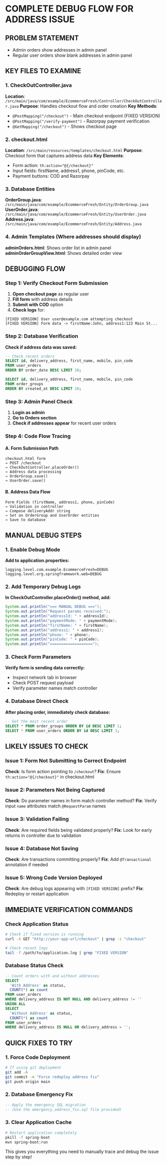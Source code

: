 # COMPLETE DEBUG FLOW FOR ADDRESS ISSUE

## PROBLEM STATEMENT
- Admin orders show addresses in admin panel
- Regular user orders show blank addresses in admin panel

## KEY FILES TO EXAMINE

### 1. CheckOutController.java
**Location**: `/src/main/java/com/example/EcommerceFresh/Controller/CheckOutController.java`
**Purpose**: Handles checkout flow and order creation
**Key Methods**:
- `@PostMapping("/checkout")` - Main checkout endpoint (FIXED VERSION)
- `@PostMapping("/verify-payment")` - Razorpay payment verification
- `@GetMapping("/checkout")` - Shows checkout page

### 2. checkout.html  
**Location**: `/src/main/resources/templates/checkout.html`
**Purpose**: Checkout form that captures address data
**Key Elements**:
- Form action: `th:action="@{/checkout}"`
- Input fields: firstName, address1, phone, pinCode, etc.
- Payment buttons: COD and Razorpay

### 3. Database Entities
**OrderGroup.java**: `/src/main/java/com/example/EcommerceFresh/Entity/OrderGroup.java`
**UserOrder.java**: `/src/main/java/com/example/EcommerceFresh/Entity/UserOrder.java`
**Address.java**: `/src/main/java/com/example/EcommerceFresh/Entity/Address.java`

### 4. Admin Templates (Where addresses should display)
**adminOrders.html**: Shows order list in admin panel
**adminOrderGroupView.html**: Shows detailed order view

## DEBUGGING FLOW

### Step 1: Verify Checkout Form Submission
1. **Open checkout page** as regular user
2. **Fill form** with address details
3. **Submit with COD** option
4. **Check logs** for:
```
[FIXED VERSION] User user@example.com attempting checkout
[FIXED VERSION] Form data -> firstName:John, address1:123 Main St...
```

### Step 2: Database Verification
**Check if address data was saved:**
```sql
-- Check recent orders
SELECT id, delivery_address, first_name, mobile, pin_code 
FROM user_orders 
ORDER BY order_date DESC LIMIT 10;

SELECT id, delivery_address, first_name, mobile, pin_code 
FROM order_groups 
ORDER BY created_at DESC LIMIT 10;
```

### Step 3: Admin Panel Check
1. **Login as admin**
2. **Go to Orders section**
3. **Check if addresses appear** for recent user orders

### Step 4: Code Flow Tracing

#### A. Form Submission Path
```
checkout.html form 
→ POST /checkout 
→ CheckOutController.placeOrder()
→ Address data processing
→ OrderGroup.save()
→ UserOrder.save()
```

#### B. Address Data Flow
```
Form Fields (firstName, address1, phone, pinCode)
→ Validation in controller
→ Compose deliveryAddr string
→ Set on OrderGroup and UserOrder entities
→ Save to database
```

## MANUAL DEBUG STEPS

### 1. Enable Debug Mode
**Add to application.properties:**
```properties
logging.level.com.example.EcommerceFresh=DEBUG
logging.level.org.springframework.web=DEBUG
```

### 2. Add Temporary Debug Logs
**In CheckOutController.placeOrder() method, add:**
```java
System.out.println("=== MANUAL DEBUG ===");
System.out.println("Request params received:");
System.out.println("addressId: " + addressId);
System.out.println("paymentMode: " + paymentMode);
System.out.println("firstName: " + firstName);
System.out.println("address1: " + address1);
System.out.println("phone: " + phone);
System.out.println("pinCode: " + pinCode);
System.out.println("===================");
```

### 3. Check Form Parameters
**Verify form is sending data correctly:**
- Inspect network tab in browser
- Check POST request payload
- Verify parameter names match controller

### 4. Database Direct Check
**After placing order, immediately check database:**
```sql
-- Get the most recent order
SELECT * FROM order_groups ORDER BY id DESC LIMIT 1;
SELECT * FROM user_orders ORDER BY id DESC LIMIT 1;
```

## LIKELY ISSUES TO CHECK

### Issue 1: Form Not Submitting to Correct Endpoint
**Check**: Is form action pointing to `/checkout`?
**Fix**: Ensure `th:action="@{/checkout}"` in checkout.html

### Issue 2: Parameters Not Being Captured
**Check**: Do parameter names in form match controller method?
**Fix**: Verify input `name` attributes match `@RequestParam` names

### Issue 3: Validation Failing
**Check**: Are required fields being validated properly?
**Fix**: Look for early returns in controller due to validation

### Issue 4: Database Not Saving
**Check**: Are transactions committing properly?
**Fix**: Add `@Transactional` annotation if needed

### Issue 5: Wrong Code Version Deployed
**Check**: Are debug logs appearing with `[FIXED VERSION]` prefix?
**Fix**: Redeploy or restart application

## IMMEDIATE VERIFICATION COMMANDS

### Check Application Status
```bash
# Check if fixed version is running
curl -X GET "http://your-app-url/checkout" | grep -i "checkout"

# Check recent logs
tail -f /path/to/application.log | grep "FIXED VERSION"
```

### Database Status Check
```sql
-- Count orders with and without addresses
SELECT 
  'With Address' as status, 
  COUNT(*) as count 
FROM user_orders 
WHERE delivery_address IS NOT NULL AND delivery_address != ''
UNION ALL
SELECT 
  'Without Address' as status, 
  COUNT(*) as count 
FROM user_orders 
WHERE delivery_address IS NULL OR delivery_address = '';
```

## QUICK FIXES TO TRY

### 1. Force Code Deployment
```bash
# If using git deployment
git add -A
git commit -m "Force redeploy address fix"
git push origin main
```

### 2. Database Emergency Fix
```sql
-- Apply the emergency SQL migration
-- (Use the emergency_address_fix.sql file provided)
```

### 3. Clear Application Cache
```bash
# Restart application completely
pkill -f spring-boot
mvn spring-boot:run
```

This gives you everything you need to manually trace and debug the issue step by step!
